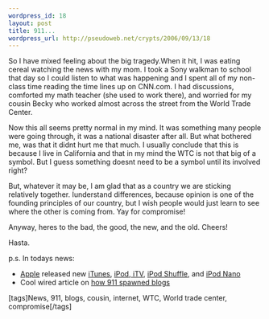 ```yaml
--- 
wordpress_id: 18
layout: post
title: 911...
wordpress_url: http://pseudoweb.net/crypts/2006/09/13/18
---
```

So I have mixed feeling about the big tragedy.When it hit, I was eating cereal watching the news with my mom. I took a Sony walkman to school that day so I could listen to what was happening and I spent all of my non-class time reading the time lines up on CNN.com. I had discussions, comforted my math teacher (she used to work there), and worried for my cousin Becky who worked almost across the street from the World Trade Center.
<!--more-->
Now this all seems pretty normal in my mind. It was something many people were going through, it was a national disaster after all. But what bothered me, was that it didnt hurt me that much. I usually conclude that this is because I live in California and that in my mind the WTC is not that big of a symbol. But I guess something doesnt need to be a symbol until its involved right?

But, whatever it may be, I am glad that as a country we are sticking relatively together. Iunderstand differences, because opinion is one of the founding principles of our country, but I wish people would just learn to see where the other is coming from. Yay for compromise!

Anyway, heres to the bad, the good, the new, and the old. Cheers!

Hasta.

p.s. In todays news:
<ul>
	<li><a href="http://www.apple.com/">Apple</a> released new <a href="http://www.engadget.com/2006/09/12/itunes-7-with-itunes-movie-store-announced/">iTunes</a>, <a href="http://www.engadget.com/2006/09/12/hands-on-with-the-5-5g-ipod/">iPod</a>,<a href="http://www.engadget.com/2006/09/12/hands-on-with-the-apple-itv-prototype/"> iTV</a>, <a href="http://www.engadget.com/2006/09/12/hands-on-with-the-2g-ipod-shuffle/">iPod Shuffle</a>, and <a href="http://www.engadget.com/2006/09/12/hands-on-with-the-2g-ipod-nano-rainbow/">iPod Nano</a></li>
	<li>Cool wired article on <a href="http://www.wired.com/news/culture/media/0,71753-0.html?tw=rss.index">how 911 spawned blogs</a></li>
</ul>
[tags]News, 911, blogs, cousin, internet, WTC, World trade center, compromise[/tags]
